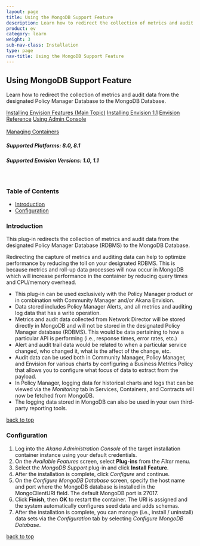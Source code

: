 ```yaml
---
layout: page
title: Using the MongoDB Support Feature
description: Learn how to redirect the collection of metrics and audit data from the designated Policy Manager Database to the MongoDB Database.
product: ev
category: learn
weight:	3
sub-nav-class: Installation
type: page
nav-title: Using the MongoDB Support Feature
---
```


## Using MongoDB Support Feature
Learn how to redirect the collection of metrics and audit data from the designated Policy Manager Database to the MongoDB Database.

<a href="../envision_install/installing_envision_features.html" class="button secondary">Installing Envision Features (Main Topic)</a> 
<a href="../envision_install/installing_envision_v11.html" class="button secondary">Installing Envision 1.1</a> <a href="../envision_reference/env_toc.html" class="button secondary">Envision Reference</a> <a href="../../../sp/admin_console/using_admin_console.htm" class="button secondary">Using Admin Console</a> <br></br><a href="../../../sp/container_management/container_management.htm" class="button secondary">Managing Containers</a><br>

<h5 class="stamp">Supported Platforms: 8.0, 8.1</h5> <h5 class="stamp">Supported Envision Versions: 1.0, 1.1</h5><br>

<div class = "divider1"></div>

### Table of Contents
<div id="toc-marker"></div>

* [Introduction](#introduction)
* [Configuration](#configuration)

<div class = "divider1"></div>

### Introduction

This plug-in redirects the collection of metrics and audit data from the designated Policy Manager Database (RDBMS) to the MongoDB Database. 

Redirecting the capture of metrics and auditing data can help to optimize performance by reducing the toll on your designated RDBMS. This is because metrics and roll-up data processes will now occur in MongoDB which will increase performance in the container by reducing query times and CPU/memory overhead.

* This plug-in can be used exclusively with the Policy Manager product or in combination with Community Manager and/or Akana Envision. 
* Data stored includes Policy Manager Alerts, and all metrics and auditing log data that has a write operation. 
* Metrics and audit data collected from Network Director will be stored directly in MongoDB and will not be stored in the designated Policy Manager database (RDBMS). This would be data pertaining to how a particular API is performing (i.e., response times, error rates, etc.)
* Alert and audit trail data would be related to when a particular service changed, who changed it, what is the affect of the change, etc.
* Audit data can be used both in Community Manager, Policy Manager, and Envision for various charts by configuring a Business Metrics Policy that allows you to configure what focus of data to extract from the payload. 
* In Policy Manager, logging data for historical charts and logs that can be viewed via the *Monitoring* tab in Services, Containers, and Contracts will now be fetched from MongoDB. 
* The logging data stored in MongoDB can also be used in your own third-party reporting tools. 

<a href="#top">back to top</a>

### Configuration

1. Log into the *Akana Administration Console* of the target installation container instance using your default credentials.
2. On the *Available Features* screen, select **Plug-ins** from the *Filter* menu. 
3. Select the *MongoDB Support* plug-in and click **Install Feature**.
4. After the installation is complete, click *Configure* and continue.
5. On the *Configure MongoDB Database* screen, specify the host name and port where the MongoDB database is installed in the MongoClientURI field. The default MongoDB port is 27017. 
6. Click **Finish**, then **OK** to restart the container. The URI is assigned and the system automatically configures seed data and adds schemas. 
7. After the installation is complete, you can manage (i.e., install / uninstall) data sets via the *Configuration* tab by selecting *Configure MongoDB Database*.

<p><a href="#top">back to top</a></p>


